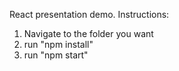 React presentation demo. Instructions:

1. Navigate to the folder you want
1. run "npm install"
1. run "npm start"
